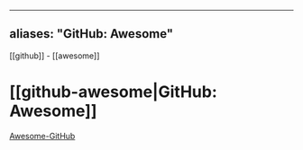 
---
aliases: "GitHub: Awesome"
---

[[github]] - 
[[awesome]]

# [[github-awesome|GitHub: Awesome]]
 [Awesome-GitHub](https://github.com/fffaraz/awesome-github)
